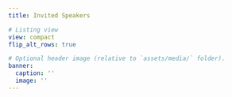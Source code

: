 ```yaml
---
title: Invited Speakers

# Listing view
view: compact
flip_alt_rows: true

# Optional header image (relative to `assets/media/` folder).
banner:
  caption: ''
  image: ''
---
```

